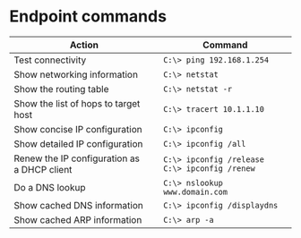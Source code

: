 # Endpoint commands
| Action | Command |
|-|-|
| Test connectivity | `C:\> ping 192.168.1.254` |
| Show networking information | `C:\> netstat` |
| Show the routing table | `C:\> netstat -r` |
| Show the list of hops to target host | `C:\> tracert 10.1.1.10` |
| Show concise IP configuration | `C:\> ipconfig` |
| Show detailed IP configuration | `C:\> ipconfig /all` |
| Renew the IP configuration as <br> a DHCP client | `C:\> ipconfig /release` <br> `C:\> ipconfig /renew` |
| Do a DNS lookup | `C:\> nslookup www.domain.com` |
| Show cached DNS information | `C:\> ipconfig /displaydns` |
| Show cached ARP information | `C:\> arp -a` |
